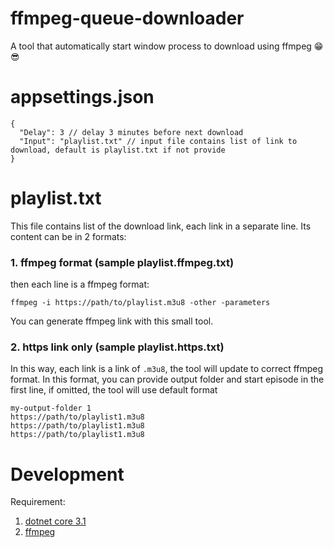 # ffmpeg-queue-downloader
A tool that automatically start window process to download using ffmpeg 😁😎

# appsettings.json

```
{
  "Delay": 3 // delay 3 minutes before next download
  "Input": "playlist.txt" // input file contains list of link to download, default is playlist.txt if not provide
}
```

# playlist.txt

This file contains list of the download link, each link in a separate line. Its content can be in 2 formats:

### 1. ffmpeg format (sample playlist.ffmpeg.txt)

then each line is a ffmpeg format:

```
ffmpeg -i https://path/to/playlist.m3u8 -other -parameters
```

You can generate ffmpeg link with this small tool.

### 2. https link only (sample playlist.https.txt)

In this way, each link is a link of `.m3u8`, the tool will update to correct ffmpeg format. In this format, you can provide output folder and start episode in the first line, if omitted, the tool will use default format

```
my-output-folder 1
https://path/to/playlist1.m3u8
https://path/to/playlist1.m3u8
https://path/to/playlist1.m3u8
```

# Development

Requirement:

1. [dotnet core 3.1](https://dotnet.microsoft.com/download/dotnet-core/thank-you/runtime-desktop-3.1.1-windows-x64-installer)
2. [ffmpeg](http://ffmpeg.org/)

